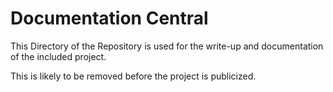 # Documentation Central

This Directory of the Repository is used for the write-up and documentation of the included project.

This is likely to be removed before the project is publicized.
